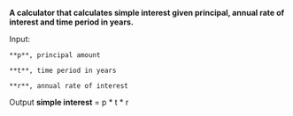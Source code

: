 **A calculator that calculates simple interest given principal, annual rate of interest and time period in years.**

Input:


    **p**, principal amount

    **t**, time period in years

    **r**, annual rate of interest

Output
  **simple interest** = p * t * r
